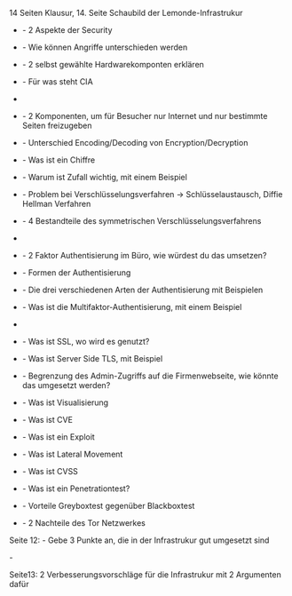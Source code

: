 14 Seiten Klausur, 14. Seite Schaubild der Lemonde-Infrastrukur

- \- 2 Aspekte der Security
- \- Wie können Angriffe unterschieden werden
- \- 2 selbst gewählte Hardwarekomponten erklären
- \- Für was steht CIA
- 


- \- 2 Komponenten, um für Besucher nur Internet und nur bestimmte Seiten freizugeben
- \- Unterschied Encoding/Decoding von Encryption/Decryption
- \- Was ist ein Chiffre
- \- Warum ist Zufall wichtig, mit einem Beispiel
- \- Problem bei Verschlüsselungsverfahren -> Schlüsselaustausch, Diffie Hellman Verfahren
- \- 4 Bestandteile des symmetrischen Verschlüsselungsverfahrens
- 


- \- 2 Faktor Authentisierung im Büro, wie würdest du das umsetzen?
- \- Formen der Authentisierung
- \- Die drei verschiedenen Arten der Authentisierung mit Beispielen
- \- Was ist die Multifaktor-Authentisierung, mit einem Beispiel
- 


- \- Was ist SSL, wo wird es genutzt?
- \- Was ist Server Side TLS, mit Beispiel
- \- Begrenzung des Admin-Zugriffs auf die Firmenwebseite, wie könnte das umgesetzt werden?
- \- Was ist Visualisierung
- \- Was ist CVE
- \- Was ist ein Exploit
- \- Was ist Lateral Movement
- \- Was ist CVSS
- \- Was ist ein Penetrationtest?
- \- Vorteile Greyboxtest gegenüber Blackboxtest
- \- 2 Nachteile des Tor Netzwerkes

Seite 12: - Gebe 3 Punkte an, die in der Infrastrukur gut umgesetzt sind

\-

Seite13: 2 Verbesserungsvorschläge für die Infrastrukur mit 2 Argumenten dafür